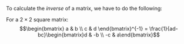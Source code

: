 To calculate the *inverse* of a matrix, we have to do the following:


For a $2 \times 2$ square matrix:
$$\begin{bmatrix} a & b \\ c & d \end{bmatrix}^{-1} = \frac{1}{ad-bc}\begin{bmatrix}d & -b \\ -c & a\end{bmatrix}$$
